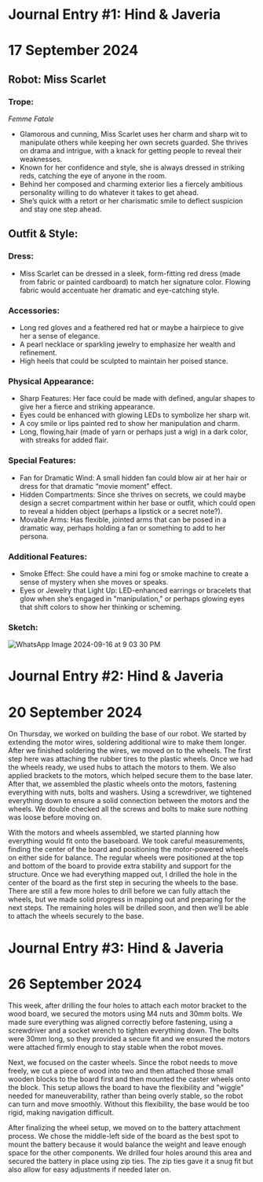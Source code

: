 # Journal Entry #1: Hind & Javeria 
# 17 September 2024

## Robot: Miss Scarlet
### Trope:
*Femme Fatale</br>* 

- Glamorous and cunning, Miss Scarlet uses her charm and sharp wit to manipulate others while keeping her own secrets guarded. She thrives on drama and intrigue, with a knack for getting people to reveal their weaknesses.
- Known for her confidence and style, she is always dressed in striking reds, catching the eye of anyone in the room.
- Behind her composed and charming exterior lies a fiercely ambitious personality willing to do whatever it takes to get ahead.
- She’s quick with a retort or her charismatic smile to deflect suspicion and stay one step ahead.


## Outfit & Style:
### Dress:  
- Miss Scarlet can be dressed in a sleek, form-fitting red dress (made from fabric or painted cardboard) to match her signature color. Flowing fabric would accentuate her dramatic and eye-catching style.
### Accessories:
- Long red gloves and a feathered red hat or maybe a hairpiece to give her a sense of elegance.
- A pearl necklace or sparkling jewelry to emphasize her wealth and refinement.
- High heels that could be sculpted to maintain her poised stance.
### Physical Appearance:
- Sharp Features: Her face could be made with defined, angular shapes to give her a fierce and striking appearance.
- Eyes could be enhanced with glowing LEDs to symbolize her sharp wit. 
- A coy smile or lips painted red to show her manipulation and charm.
- Long, flowing,hair (made of yarn or perhaps just a wig) in a dark color, with streaks for added flair.
### Special Features:
- Fan for Dramatic Wind: A small hidden fan could blow air at her hair or dress for that dramatic “movie moment” effect.
- Hidden Compartments: Since she thrives on secrets, we could maybe design a secret compartment within her base or outfit, which could open to reveal a hidden object (perhaps a lipstick or a secret note?).
- Movable Arms: Has flexible, jointed arms that can be posed in a dramatic way, perhaps holding a fan or something to add to her persona.
### Additional Features:
- Smoke Effect: She could have a mini fog or smoke machine to create a sense of mystery when she moves or speaks.
- Eyes or Jewelry that Light Up: LED-enhanced earrings or bracelets that glow when she’s engaged in "manipulation," or perhaps glowing eyes that shift colors to show her thinking or scheming.
### Sketch:
![WhatsApp Image 2024-09-16 at 9 03 30 PM](https://github.com/user-attachments/assets/f4c25ff1-b1af-464f-9424-bc7aee002e80)

# Journal Entry #2: Hind & Javeria 
# 20 September 2024
On Thursday, we worked on building the base of our robot. We started by extending the motor wires, soldering additional wire to make them longer. After we finished soldering the wires, we moved on to the wheels. The first step here was attaching the rubber tires to the plastic wheels. Once we had the wheels ready, we used hubs to attach the motors to them. We also applied brackets to the motors, which helped secure them to the base later. After that, we assembled the plastic wheels onto the motors, fastening everything with nuts, bolts and washers. Using a screwdriver, we tightened everything down to ensure a solid connection between the motors and the wheels. We double checked all the screws and bolts to make sure nothing was loose before moving on.

With the motors and wheels assembled, we started planning how everything would fit onto the baseboard. We took careful measurements, finding the center of the board and positioning the motor-powered wheels on either side for balance. The regular wheels were positioned at the top and bottom of the board to provide extra stability and support for the structure. Once we had everything mapped out, I drilled the hole in the center of the board as the first step in securing the wheels to the base. There are still a few more holes to drill before we can fully attach the wheels, but we made solid progress in mapping out and preparing for the next steps. The remaining holes will be drilled soon, and then we’ll be able to attach the wheels securely to the base.

# Journal Entry #3: Hind & Javeria 
# 26 September 2024

This week, after drilling the four holes to attach each motor bracket to the wood board, we secured the motors using M4 nuts and 30mm bolts. We made sure everything was aligned correctly before fastening, using a screwdriver and a socket wrench to tighten everything down. The bolts were 30mm long, so they provided a secure fit and we ensured the motors were attached firmly enough to stay stable when the robot moves.

Next, we focused on the caster wheels. Since the robot needs to move freely, we cut a piece of wood into two and then attached those small wooden blocks to the board first and then mounted the caster wheels onto the block. This setup allows the board to have the flexibility and "wiggle" needed for maneuverability, rather than being overly stable, so the robot can turn and move smoothly. Without this flexibility, the base would be too rigid, making navigation difficult. 

After finalizing the wheel setup, we moved on to the battery attachment process. We chose the middle-left side of the board as the best spot to mount the battery because it would balance the weight and leave enough space for the other components. We drilled four holes around this area and secured the battery in place using zip ties. The zip ties gave it a snug fit but also allow for easy adjustments if needed later on.
